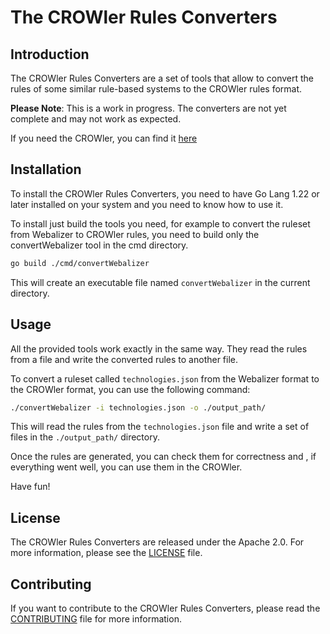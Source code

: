 # The CROWler Rules Converters

## Introduction

The CROWler Rules Converters are a set of tools that allow to convert the
 rules of some similar rule-based systems to the CROWler rules format.

**Please Note**: This is a work in progress. The converters are not yet
complete and may not work as expected.

If you need the CROWler, you can find it [here](https://github.com/pzaino/thecrowler)

## Installation

To install the CROWler Rules Converters, you need to have Go Lang 1.22
or later installed on your system and you need to know how to use it.

To install just build the tools you need, for example to convert the
ruleset from Webalizer to CROWler rules, you need to build only the
convertWebalizer tool in the cmd directory.

```bash
go build ./cmd/convertWebalizer
```

This will create an executable file named `convertWebalizer` in the
current directory.

## Usage

All the provided tools work exactly in the same way. They read the
rules from a file and write the converted rules to another file.

To convert a ruleset called `technologies.json` from the Webalizer
format to the CROWler format, you can use the following command:

```bash
./convertWebalizer -i technologies.json -o ./output_path/
```

This will read the rules from the `technologies.json` file and write
a set of files in the `./output_path/` directory.

Once the rules are generated, you can check them for correctness and
, if everything went well, you can use them in the CROWler.

Have fun!

## License

The CROWler Rules Converters are released under the Apache 2.0. For more
information, please see the [LICENSE](LICENSE) file.

## Contributing

If you want to contribute to the CROWler Rules Converters, please read
the [CONTRIBUTING](CONTRIBUTING.md) file for more information.
